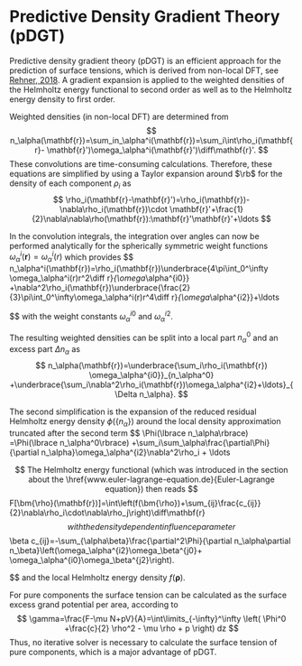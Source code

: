 # Predictive Density Gradient Theory (pDGT)

Predictive density gradient theory (pDGT)  is an efficient approach for the prediction of surface tensions, which is derived from non-local DFT, see [Rehner, 2018](https://journals.aps.org/pre/abstract/10.1103/PhysRevE.98.063312). A gradient expansion is applied to the weighted densities of the Helmholtz energy functional to second order as well as to the Helmholtz energy density to first order. 

Weighted densities (in non-local DFT) are determined from
$$
	n_\alpha(\mathbf{r})=\sum_in_\alpha^i(\mathbf{r})=\sum_i\int\rho_i(\mathbf{r}- \mathbf{r}')\omega_\alpha^i(\mathbf{r}')\diff\mathbf{r}'.
$$
These convolutions are time-consuming calculations. Therefore, these equations are simplified by using a Taylor expansion around $\rb$ for the density of each component $\rho_i$ as
$$
	\rho_i(\mathbf{r}-\mathbf{r}')=\rho_i(\mathbf{r})-\nabla\rho_i(\mathbf{r})\cdot \mathbf{r}'+\frac{1}{2}\nabla\nabla\rho(\mathbf{r}):\mathbf{r}'\mathbf{r}'+\ldots  
$$

In the convolution integrals, the integration over angles can now be performed analytically for the spherically symmetric weight functions $\omega_\alpha^i(\mathbf{r})=\omega_\alpha^i(r)$
which provides
$$
	n_\alpha^i(\mathbf{r})=\rho_i(\mathbf{r})\underbrace{4\pi\int_0^\infty \omega_\alpha^i(r)r^2\diff r}_{\omega_\alpha^{i0}}
	+\nabla^2\rho_i(\mathbf{r})\underbrace{\frac{2}{3}\pi\int_0^\infty\omega_\alpha^i(r)r^4\diff r}_{\omega_\alpha^{i2}}+\ldots
	
$$
with the weight constants $\omega_\alpha^{i0}$ and $\omega_\alpha^{i2}$. 

The resulting weighted densities can be split into a local part $n_\alpha^0$ and an excess part $\Delta n_\alpha$ as
$$
	n_\alpha(\mathbf{r})=\underbrace{\sum_i\rho_i(\mathbf{r}) \omega_\alpha^{i0}}_{n_\alpha^0} +\underbrace{\sum_i\nabla^2\rho_i(\mathbf{r})\omega_\alpha^{i2}+\ldots}_{\Delta n_\alpha}.
$$


The second simplification is the expansion of the reduced residual
Helmholtz energy density $\phi(\{ n_\alpha\})$ around the local density approximation truncated after the second term
$$
	\Phi(\lbrace n_\alpha\rbrace)
	=\Phi(\lbrace n_\alpha^0\rbrace)
	+\sum_i\sum_\alpha\frac{\partial\Phi}{\partial n_\alpha}\omega_\alpha^{i2}\nabla^2\rho_i + \ldots
	
$$
The Helmholtz energy functional (which was introduced in the section about the \href{www.euler-lagrange-equation.de}{Euler-Lagrange equation}) then reads
$$
	F[\bm{\rho}(\mathbf{r})]=\int\left(f(\bm{\rho})+\sum_{ij}\frac{c_{ij}}{2}\nabla\rho_i\cdot\nabla\rho_j\right)\diff\mathbf{r}
$$
with the density dependent influence parameter
$$
	\beta c_{ij}=-\sum_{\alpha\beta}\frac{\partial^2\Phi}{\partial n_\alpha\partial n_\beta}\left(\omega_\alpha^{i2}\omega_\beta^{j0}+ \omega_\alpha^{i0}\omega_\beta^{j2}\right).
	
$$
and the local Helmholtz energy density $f(\bm{\rho})$.



For pure components the surface tension can be calculated as the surface excess grand potential per area, according to
$$
	\gamma=\frac{F-\mu N+pV}{A}=\int\limits_{-\infty}^\infty \left( \Phi^0 +\frac{c}{2} \rho^2 - \mu \rho + p \right) dz
$$
Thus, no iterative solver is necessary to calculate the surface tension of pure components, which is a major advantage of pDGT. 

